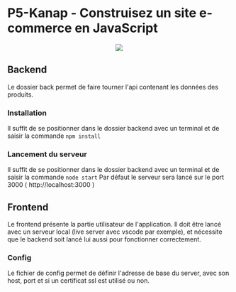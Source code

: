 # P5-Kanap - Construisez un site e-commerce en JavaScript

<p align="center">
  <img src="https://user.oc-static.com/upload/2021/09/29/16329291678171_image2.png">
</p>

## Backend

Le dossier back permet de faire tourner l'api contenant les données des produits.

### Installation

Il suffit de se positionner dans le dossier backend avec un terminal et de saisir la commande `npm install`

### Lancement du serveur

Il suffit de se positionner dans le dossier backend avec un terminal et de saisir la commande `node start`
Par défaut le serveur sera lancé sur le port 3000 ( http://localhost:3000 )

## Frontend

Le frontend présente la partie utilisateur de l'application. Il doit être lancé avec un serveur local (live server avec vscode par exemple), et nécessite que le backend soit lancé lui aussi pour fonctionner correctement.

### Config

Le fichier de config permet de définir l'adresse de base du server, avec son host, port et si un certificat ssl est utilisé ou non.

